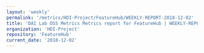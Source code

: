 ```yaml
---
layout: 'weekly'
permalink: '/metrics/HDI-Project/FeatureHub/WEEKLY-REPORT-2018-12-02'
title: 'DAI Lab OSS Metrics Metrics report for FeatureHub | WEEKLY-REPORT-2018-12-02'
organization: 'HDI-Project'
repository: 'FeatureHub'
current_date: '2018-12-02'
---
```

